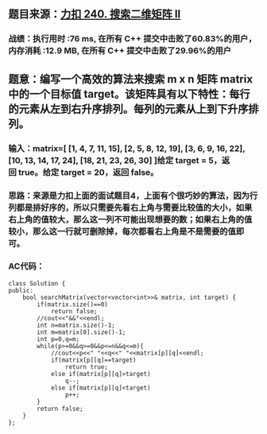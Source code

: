 ## 题目来源：[力扣 240. 搜索二维矩阵 II](https://leetcode-cn.com/problems/search-a-2d-matrix-ii/)

### 战绩：执行用时 :76 ms, 在所有 C++ 提交中击败了60.83%的用户，内存消耗 :12.9 MB, 在所有 C++ 提交中击败了29.96%的用户

## 题意：编写一个高效的算法来搜索 m x n 矩阵 matrix 中的一个目标值 target。该矩阵具有以下特性：每行的元素从左到右升序排列。每列的元素从上到下升序排列。


### 输入：matrix=[ [1,   4,  7, 11, 15], [2,   5,  8, 12, 19], [3,   6,  9, 16, 22], [10, 13, 14, 17, 24], [18, 21, 23, 26, 30] ]给定 target = 5，返回 true。给定 target = 20，返回 false。

### 思路：来源是力扣上面的面试题目4，上面有个很巧妙的算法，因为行列都是排好序的，所以只需要先看右上角与需要比较值的大小，如果右上角的值较大，那么这一列不可能出现想要的数；如果右上角的值较小，那么这一行就可删除掉，每次都看右上角是不是需要的值即可。
### AC代码：
```
class Solution {
public:
    bool searchMatrix(vector<vector<int>>& matrix, int target) {
        if(matrix.size()==0)
            return false;
        //cout<<"&&"<<endl;
        int n=matrix.size()-1;
        int m=matrix[0].size()-1;
        int p=0,q=m;
        while(p>=0&&q>=0&&p<=n&&q<=m){
            //cout<<p<<" "<<q<<" "<<matrix[p][q]<<endl;
            if(matrix[p][q]==target)
                return true;
            else if(matrix[p][q]>target)
                q--;
            else if(matrix[p][q]<target)
                p++;
        }
        return false;
    }
};
```
